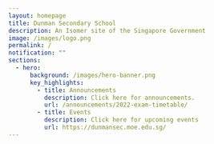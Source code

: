 ```yaml
---
layout: homepage
title: Dunman Secondary School
description: An Isomer site of the Singapore Government
image: /images/logo.png
permalink: /
notification: ""
sections:
  - hero:
      background: /images/hero-banner.png
      key_highlights:
        - title: Announcements
          description: Click here for announcements.
          url: /announcements/2022-exam-timetable/
        - title: Events
          description: Click here for upcoming events
          url: https://dunmansec.moe.edu.sg/
---
```

